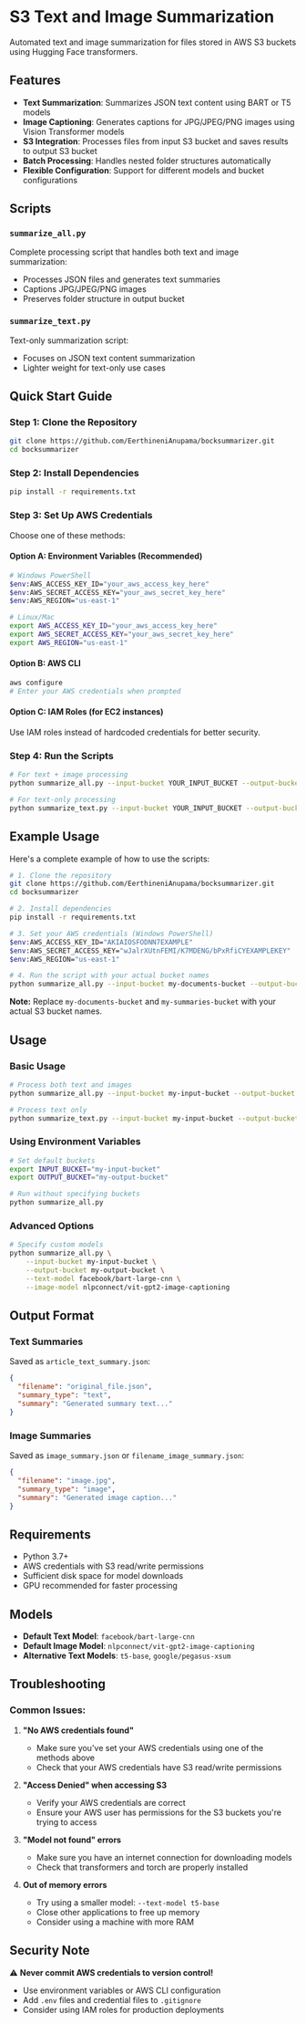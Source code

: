 # S3 Text and Image Summarization

Automated text and image summarization for files stored in AWS S3 buckets using Hugging Face transformers.

## Features

- **Text Summarization**: Summarizes JSON text content using BART or T5 models
- **Image Captioning**: Generates captions for JPG/JPEG/PNG images using Vision Transformer models
- **S3 Integration**: Processes files from input S3 bucket and saves results to output S3 bucket
- **Batch Processing**: Handles nested folder structures automatically
- **Flexible Configuration**: Support for different models and bucket configurations

## Scripts

### `summarize_all.py`
Complete processing script that handles both text and image summarization:
- Processes JSON files and generates text summaries
- Captions JPG/JPEG/PNG images
- Preserves folder structure in output bucket

### `summarize_text.py`
Text-only summarization script:
- Focuses on JSON text content summarization
- Lighter weight for text-only use cases

## Quick Start Guide

### Step 1: Clone the Repository
```bash
git clone https://github.com/EerthineniAnupama/bocksummarizer.git
cd bocksummarizer
```

### Step 2: Install Dependencies
```bash
pip install -r requirements.txt
```

### Step 3: Set Up AWS Credentials
Choose one of these methods:

#### Option A: Environment Variables (Recommended)
```bash
# Windows PowerShell
$env:AWS_ACCESS_KEY_ID="your_aws_access_key_here"
$env:AWS_SECRET_ACCESS_KEY="your_aws_secret_key_here"
$env:AWS_REGION="us-east-1"

# Linux/Mac
export AWS_ACCESS_KEY_ID="your_aws_access_key_here"
export AWS_SECRET_ACCESS_KEY="your_aws_secret_key_here"
export AWS_REGION="us-east-1"
```

#### Option B: AWS CLI
```bash
aws configure
# Enter your AWS credentials when prompted
```

#### Option C: IAM Roles (for EC2 instances)
Use IAM roles instead of hardcoded credentials for better security.

### Step 4: Run the Scripts
```bash
# For text + image processing
python summarize_all.py --input-bucket YOUR_INPUT_BUCKET --output-bucket YOUR_OUTPUT_BUCKET

# For text-only processing
python summarize_text.py --input-bucket YOUR_INPUT_BUCKET --output-bucket YOUR_OUTPUT_BUCKET
```

## Example Usage

Here's a complete example of how to use the scripts:

```bash
# 1. Clone the repository
git clone https://github.com/EerthineniAnupama/bocksummarizer.git
cd bocksummarizer

# 2. Install dependencies
pip install -r requirements.txt

# 3. Set your AWS credentials (Windows PowerShell)
$env:AWS_ACCESS_KEY_ID="AKIAIOSFODNN7EXAMPLE"
$env:AWS_SECRET_ACCESS_KEY="wJalrXUtnFEMI/K7MDENG/bPxRfiCYEXAMPLEKEY"
$env:AWS_REGION="us-east-1"

# 4. Run the script with your actual bucket names
python summarize_all.py --input-bucket my-documents-bucket --output-bucket my-summaries-bucket
```

**Note:** Replace `my-documents-bucket` and `my-summaries-bucket` with your actual S3 bucket names.

## Usage

### Basic Usage
```bash
# Process both text and images
python summarize_all.py --input-bucket my-input-bucket --output-bucket my-output-bucket

# Process text only
python summarize_text.py --input-bucket my-input-bucket --output-bucket my-output-bucket
```

### Using Environment Variables
```bash
# Set default buckets
export INPUT_BUCKET="my-input-bucket"
export OUTPUT_BUCKET="my-output-bucket"

# Run without specifying buckets
python summarize_all.py
```

### Advanced Options
```bash
# Specify custom models
python summarize_all.py \
    --input-bucket my-input-bucket \
    --output-bucket my-output-bucket \
    --text-model facebook/bart-large-cnn \
    --image-model nlpconnect/vit-gpt2-image-captioning
```

## Output Format

### Text Summaries
Saved as `article_text_summary.json`:
```json
{
  "filename": "original_file.json",
  "summary_type": "text",
  "summary": "Generated summary text..."
}
```

### Image Summaries
Saved as `image_summary.json` or `filename_image_summary.json`:
```json
{
  "filename": "image.jpg",
  "summary_type": "image", 
  "summary": "Generated image caption..."
}
```

## Requirements

- Python 3.7+
- AWS credentials with S3 read/write permissions
- Sufficient disk space for model downloads
- GPU recommended for faster processing

## Models

- **Default Text Model**: `facebook/bart-large-cnn`
- **Default Image Model**: `nlpconnect/vit-gpt2-image-captioning`
- **Alternative Text Models**: `t5-base`, `google/pegasus-xsum`

## Troubleshooting

### Common Issues:

1. **"No AWS credentials found"**
   - Make sure you've set your AWS credentials using one of the methods above
   - Check that your AWS credentials have S3 read/write permissions

2. **"Access Denied" when accessing S3**
   - Verify your AWS credentials are correct
   - Ensure your AWS user has permissions for the S3 buckets you're trying to access

3. **"Model not found" errors**
   - Make sure you have an internet connection for downloading models
   - Check that transformers and torch are properly installed

4. **Out of memory errors**
   - Try using a smaller model: `--text-model t5-base`
   - Close other applications to free up memory
   - Consider using a machine with more RAM

## Security Note

⚠️ **Never commit AWS credentials to version control!**
- Use environment variables or AWS CLI configuration
- Add `.env` files and credential files to `.gitignore`
- Consider using IAM roles for production deployments
